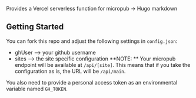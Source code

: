 Provides a Vercel serverless function for micropub -> Hugo markdown
## Getting Started
You can fork this repo and adjust the following settings in `config.json`:
- ghUser --> your github username
- sites --> the site specific configuration
**NOTE: ** Your micropub endpoint will be available at `/api/[site]`. This means that if you take the configuration as is, the URL will be `/api/main`.

You also need to provide a personal access token as an environmental variable named `GH_TOKEN`.

